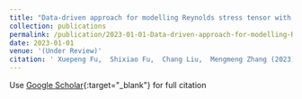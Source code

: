 ```yaml
---
title: "Data-driven approach for modelling Reynolds stress tensor with invariance preservation"
collection: publications
permalink: /publication/2023-01-01-Data-driven-approach-for-modelling-Reynolds-stress-tensor-with-invariance-preservation
date: 2023-01-01
venue: '(Under Review)'
citation: ' Xuepeng Fu,  Shixiao Fu,  Chang Liu,  Mengmeng Zhang (2023) &quot;Data-driven approach for modelling Reynolds stress tensor with invariance preservation.&quot; <i>(Under Review)</i>.'
---
```

Use [Google Scholar](https://scholar.google.com/scholar?q=Data+driven+approach+for+modelling+Reynolds+stress+tensor+with+invariance+preservation){:target="_blank"} for full citation